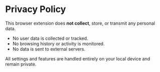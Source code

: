 # Privacy Policy

This browser extension does **not collect**, store, or transmit any personal data.

- No user data is collected or tracked.
- No browsing history or activity is monitored.
- No data is sent to external servers.

All settings and features are handled entirely on your local device and remain private.
